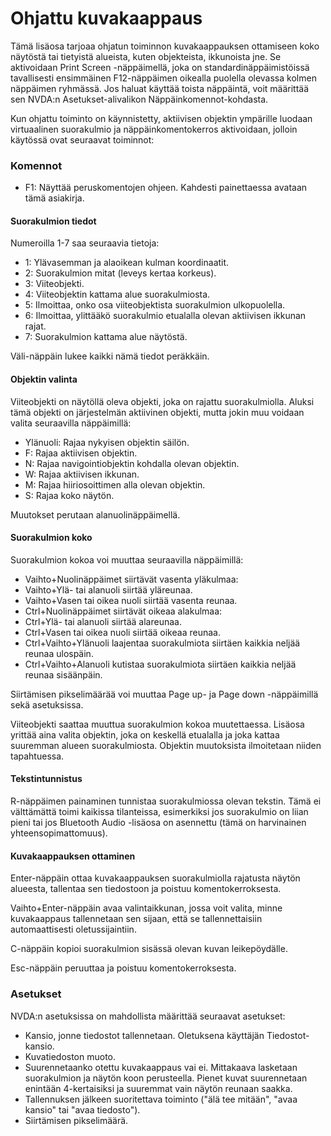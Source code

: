 # Ohjattu kuvakaappaus

Tämä lisäosa tarjoaa ohjatun toiminnon kuvakaappauksen ottamiseen koko näytöstä tai tietyistä alueista, kuten objekteista, ikkunoista jne. Se aktivoidaan Print Screen -näppäimellä, joka on standardinäppäimistöissä tavallisesti ensimmäinen F12-näppäimen oikealla puolella olevassa kolmen näppäimen ryhmässä. Jos haluat käyttää toista näppäintä, voit määrittää sen NVDA:n Asetukset-alivalikon Näppäinkomennot-kohdasta.

Kun ohjattu toiminto on käynnistetty, aktiivisen objektin ympärille luodaan virtuaalinen suorakulmio ja näppäinkomentokerros aktivoidaan, jolloin käytössä ovat seuraavat toiminnot:

### Komennot

* F1: Näyttää peruskomentojen ohjeen. Kahdesti painettaessa avataan tämä asiakirja.

#### Suorakulmion tiedot

Numeroilla 1-7 saa seuraavia tietoja:

* 1: Ylävasemman ja alaoikean kulman koordinaatit.
* 2: Suorakulmion mitat (leveys kertaa korkeus).
* 3: Viiteobjekti.
* 4: Viiteobjektin kattama alue suorakulmiosta.
* 5: Ilmoittaa, onko osa viiteobjektista suorakulmion ulkopuolella.
* 6: Ilmoittaa, ylittääkö suorakulmio etualalla olevan aktiivisen ikkunan rajat.
* 7: Suorakulmion kattama alue näytöstä.

Väli-näppäin lukee kaikki nämä tiedot peräkkäin.

#### Objektin valinta

Viiteobjekti on näytöllä oleva objekti, joka on rajattu suorakulmiolla. Aluksi tämä objekti on järjestelmän aktiivinen objekti, mutta jokin muu voidaan valita seuraavilla näppäimillä:

* Ylänuoli: Rajaa nykyisen objektin säilön.
* F: Rajaa aktiivisen objektin.
* N: Rajaa navigointiobjektin kohdalla olevan objektin.
* W: Rajaa aktiivisen ikkunan.
* M: Rajaa hiiriosoittimen alla olevan objektin.
* S: Rajaa koko näytön.

Muutokset perutaan alanuolinäppäimellä.

#### Suorakulmion koko

Suorakulmion kokoa voi muuttaa seuraavilla näppäimillä:

* Vaihto+Nuolinäppäimet siirtävät vasenta yläkulmaa:
* Vaihto+Ylä- tai alanuoli siirtää yläreunaa.
* Vaihto+Vasen tai oikea nuoli siirtää vasenta reunaa.
* Ctrl+Nuolinäppäimet siirtävät oikeaa alakulmaa:
* Ctrl+Ylä- tai alanuoli siirtää alareunaa.
* Ctrl+Vasen tai oikea nuoli siirtää oikeaa reunaa.
* Ctrl+Vaihto+Ylänuoli laajentaa suorakulmiota siirtäen kaikkia neljää reunaa ulospäin.
* Ctrl+Vaihto+Alanuoli kutistaa suorakulmiota siirtäen kaikkia neljää reunaa sisäänpäin.

Siirtämisen pikselimäärää voi muuttaa Page up- ja Page down -näppäimillä sekä asetuksissa.

Viiteobjekti saattaa muuttua suorakulmion kokoa muutettaessa. Lisäosa yrittää aina valita objektin, joka on keskellä etualalla ja joka kattaa suuremman alueen suorakulmiosta. Objektin muutoksista ilmoitetaan niiden tapahtuessa.

#### Tekstintunnistus

R-näppäimen painaminen tunnistaa suorakulmiossa olevan tekstin. Tämä ei välttämättä toimi kaikissa tilanteissa, esimerkiksi jos suorakulmio on liian pieni tai jos Bluetooth Audio -lisäosa on asennettu (tämä on harvinainen yhteensopimattomuus).

#### Kuvakaappauksen ottaminen

Enter-näppäin ottaa kuvakaappauksen suorakulmiolla rajatusta näytön alueesta, tallentaa sen tiedostoon ja poistuu komentokerroksesta.

Vaihto+Enter-näppäin avaa valintaikkunan, jossa voit valita, minne kuvakaappaus tallennetaan sen sijaan, että se tallennettaisiin automaattisesti oletussijaintiin.

C-näppäin kopioi suorakulmion sisässä olevan kuvan leikepöydälle.

Esc-näppäin peruuttaa ja poistuu komentokerroksesta.

### Asetukset

NVDA:n asetuksissa on mahdollista määrittää seuraavat asetukset:

* Kansio, jonne tiedostot tallennetaan. Oletuksena käyttäjän Tiedostot-kansio.
* Kuvatiedoston muoto.
* Suurennetaanko otettu kuvakaappaus vai ei. Mittakaava lasketaan suorakulmion ja näytön koon perusteella. Pienet kuvat suurennetaan enintään 4-kertaisiksi ja suuremmat vain näytön reunaan saakka.
* Tallennuksen jälkeen suoritettava toiminto ("älä tee mitään", "avaa kansio" tai "avaa tiedosto").
* Siirtämisen pikselimäärä.